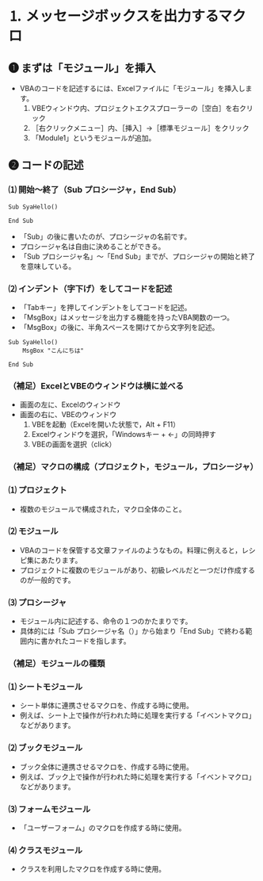 # ⒈ メッセージボックスを出力するマクロ
## ❶ まずは「モジュール」を挿入
- VBAのコードを記述するには、Excelファイルに「モジュール」を挿入します。
    1. VBEウィンドウ内、プロジェクトエクスプローラーの［空白］を右クリック
    2. ［右クリックメニュー］内、［挿入］→［標準モジュール］をクリック
    3. 「Module1」というモジュールが追加。

## ❷ コードの記述
### ⑴ 開始〜終了（Sub プロシージャ，End Sub）
```vbnet
Sub SyaHello()

End Sub
```

- 「Sub」の後に書いたのが、プロシージャの名前です。
- プロシージャ名は自由に決めることができる。
- 「Sub プロシージャ名」〜「End Sub」までが、プロシージャの開始と終了を意味している。

### ⑵ インデント（字下げ）をしてコードを記述
- 「Tabキー」を押してインデントをしてコードを記述。
- 「MsgBox」はメッセージを出力する機能を持ったVBA関数の一つ。
- 「MsgBox」の後に、半角スペースを開けてから文字列を記述。

```vbnet
Sub SyaHello()
	MsgBox "こんにちは"

End Sub
```

### （補足）ExcelとVBEのウィンドウは横に並べる
- 画面の左に、Excelのウィンドウ
- 画面の右に、VBEのウィンドウ
    1. VBEを起動（Excelを開いた状態で，Alt + F11）
    2. Excelウィンドウを選択，「Windowsキー + ←」の同時押す
    3. VBEの画面を選択（click）

### （補足）マクロの構成（プロジェクト，モジュール，プロシージャ）

### ⑴ プロジェクト
- 複数のモジュールで構成された，マクロ全体のこと。

### ⑵ モジュール
- VBAのコードを保管する文章ファイルのようなもの。料理に例えると，レシピ集にあたります。
- プロジェクトに複数のモジュールがあり、初級レベルだと一つだけ作成するのが一般的です。

### ⑶ プロシージャ
- モジュール内に記述する、命令の１つのかたまりです。
- 具体的には「Sub プロシージャ名（）」から始まり「End Sub」で終わる範囲内に書かれたコードを指します。

### （補足）モジュールの種類
### ⑴ シートモジュール
- シート単体に連携させるマクロを、作成する時に使用。
- 例えば、シート上で操作が行われた時に処理を実行する「イベントマクロ」などがあります。

### ⑵ ブックモジュール
- ブック全体に連携させるマクロを、作成する時に使用。
- 例えば、ブック上で操作が行われた時に処理を実行する「イベントマクロ」などがあります。

### ⑶ フォームモジュール
- 「ユーザーフォーム」のマクロを作成する時に使用。

### ⑷ クラスモジュール
- クラスを利用したマクロを作成する時に使用。
